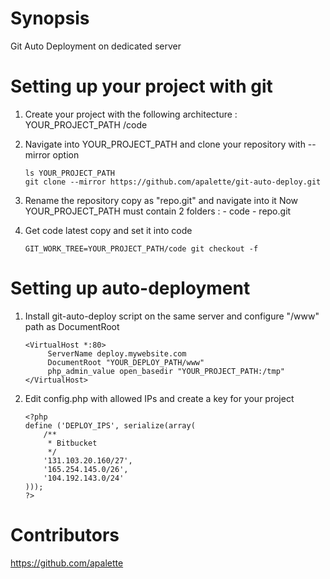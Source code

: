 # Synopsis
Git Auto Deployment on dedicated server
# Setting up your project with git
1. Create your project with the following architecture :
YOUR_PROJECT_PATH
	/code
	
2. Navigate into YOUR_PROJECT_PATH and clone your repository with --mirror option
	```
 	ls YOUR_PROJECT_PATH
 	git clone --mirror https://github.com/apalette/git-auto-deploy.git
 	```
 		
3. Rename the repository copy as "repo.git" and navigate into it
	Now YOUR_PROJECT_PATH must contain 2 folders :
		- code
		- repo.git 
		
4. Get code latest copy and set it into code
	```
	GIT_WORK_TREE=YOUR_PROJECT_PATH/code git checkout -f
	```
		
# Setting up auto-deployment
1. Install git-auto-deploy script on the same server and configure "/www" path as DocumentRoot
	```
	<VirtualHost *:80>
	     ServerName deploy.mywebsite.com
	     DocumentRoot "YOUR_DEPLOY_PATH/www"
	     php_admin_value open_basedir "YOUR_PROJECT_PATH:/tmp"
	</VirtualHost>
	```

2. Edit config.php with allowed IPs and create a key for your project
	```
	<?php 
	define ('DEPLOY_IPS', serialize(array(
		/**
		 * Bitbucket
		 */
		'131.103.20.160/27',
	    '165.254.145.0/26',
		'104.192.143.0/24'
	)));
	?>
	```


# Contributors
https://github.com/apalette